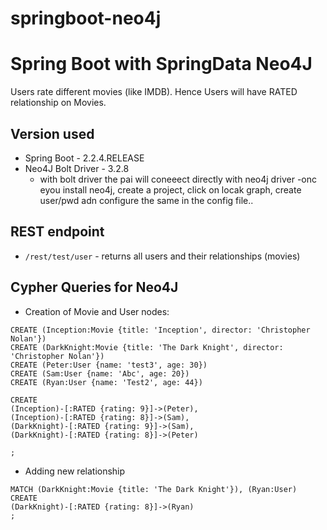 # springboot-neo4j

# Spring Boot with SpringData Neo4J
Users rate different movies (like IMDB). Hence Users will have RATED relationship on Movies.

## Version used
- Spring Boot - 2.2.4.RELEASE
- Neo4J Bolt Driver - 3.2.8
   - with bolt driver the pai will coneeect directly with neo4j driver
   -onc eyou install neo4j, create a project, click on locak graph, create user/pwd adn configure the same in the config file..

## REST endpoint
- `/rest/test/user` - returns all users and their relationships (movies)


## Cypher Queries for Neo4J
- Creation of Movie and User nodes:

```
CREATE (Inception:Movie {title: 'Inception', director: 'Christopher Nolan'})
CREATE (DarkKnight:Movie {title: 'The Dark Knight', director: 'Christopher Nolan'})
CREATE (Peter:User {name: 'test3', age: 30})
CREATE (Sam:User {name: 'Abc', age: 20})
CREATE (Ryan:User {name: 'Test2', age: 44})

CREATE
(Inception)-[:RATED {rating: 9}]->(Peter),
(Inception)-[:RATED {rating: 8}]->(Sam),
(DarkKnight)-[:RATED {rating: 9}]->(Sam),
(DarkKnight)-[:RATED {rating: 8}]->(Peter)

;
```
- Adding new relationship

```
MATCH (DarkKnight:Movie {title: 'The Dark Knight'}), (Ryan:User)
CREATE
(DarkKnight)-[:RATED {rating: 8}]->(Ryan)
;
```
